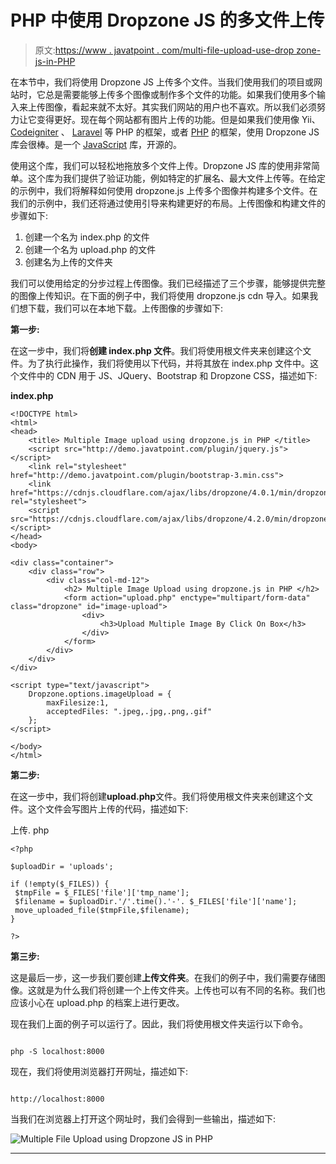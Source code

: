 # PHP 中使用 Dropzone JS 的多文件上传

> 原文:[https://www . javatpoint . com/multi-file-upload-use-drop zone-js-in-PHP](https://www.javatpoint.com/multiple-file-upload-using-dropzone-js-in-php)

在本节中，我们将使用 Dropzone JS 上传多个文件。当我们使用我们的项目或网站时，它总是需要能够上传多个图像或制作多个文件的功能。如果我们使用多个输入来上传图像，看起来就不太好。其实我们网站的用户也不喜欢。所以我们必须努力让它变得更好。现在每个网站都有图片上传的功能。但是如果我们使用像 Yii、 [Codeigniter](https://www.javatpoint.com/codeigniter-tutorial) 、 [Laravel](https://www.javatpoint.com/laravel) 等 PHP 的框架，或者 [PHP](https://www.javatpoint.com/php-tutorial) 的框架，使用 Dropzone JS 库会很棒。是一个 [JavaScript](https://www.javatpoint.com/javascript-tutorial) 库，开源的。

使用这个库，我们可以轻松地拖放多个文件上传。Dropzone JS 库的使用非常简单。这个库为我们提供了验证功能，例如特定的扩展名、最大文件上传等。在给定的示例中，我们将解释如何使用 dropzone.js 上传多个图像并构建多个文件。在我们的示例中，我们还将通过使用引导来构建更好的布局。上传图像和构建文件的步骤如下:

1.  创建一个名为 index.php 的文件
2.  创建一个名为 upload.php 的文件
3.  创建名为上传的文件夹

我们可以使用给定的分步过程上传图像。我们已经描述了三个步骤，能够提供完整的图像上传知识。在下面的例子中，我们将使用 dropzone.js cdn 导入。如果我们想下载，我们可以在本地下载。上传图像的步骤如下:

**第一步:**

在这一步中，我们将**创建 index.php 文件**。我们将使用根文件夹来创建这个文件。为了执行此操作，我们将使用以下代码，并将其放在 index.php 文件中。这个文件中的 CDN 用于 JS、JQuery、Bootstrap 和 Dropzone CSS，描述如下:

**index.php**

```
<!DOCTYPE html>
<html>
<head>
	<title> Multiple Image upload using dropzone.js in PHP </title>
	<script src="http://demo.javatpoint.com/plugin/jquery.js"></script>
	<link rel="stylesheet" href="http://demo.javatpoint.com/plugin/bootstrap-3.min.css">
	<link href="https://cdnjs.cloudflare.com/ajax/libs/dropzone/4.0.1/min/dropzone.min.css" rel="stylesheet">
	<script src="https://cdnjs.cloudflare.com/ajax/libs/dropzone/4.2.0/min/dropzone.min.js"></script>
</head>
<body>

<div class="container">
	<div class="row">
		<div class="col-md-12">
			<h2> Multiple Image Upload using dropzone.js in PHP </h2>
			<form action="upload.php" enctype="multipart/form-data" class="dropzone" id="image-upload">
				<div>
					<h3>Upload Multiple Image By Click On Box</h3>
				</div>
			</form>
		</div>
	</div>
</div>

<script type="text/javascript">
	Dropzone.options.imageUpload = {
        maxFilesize:1,
        acceptedFiles: ".jpeg,.jpg,.png,.gif"
    };
</script>

</body>
</html>

```

**第二步:**

在这一步中，我们将创建**upload.php**文件。我们将使用根文件夹来创建这个文件。这个文件会写图片上传的代码，描述如下:

上传. php

```
<?php

$uploadDir = 'uploads';

if (!empty($_FILES)) {
 $tmpFile = $_FILES['file']['tmp_name'];
 $filename = $uploadDir.'/'.time().'-'. $_FILES['file']['name'];
 move_uploaded_file($tmpFile,$filename);
}

?>

```

**第三步:**

这是最后一步，这一步我们要创建**上传文件夹**。在我们的例子中，我们需要存储图像。这就是为什么我们将创建一个上传文件夹。上传也可以有不同的名称。我们也应该小心在 upload.php 的档案上进行更改。

现在我们上面的例子可以运行了。因此，我们将使用根文件夹运行以下命令。

```

php -S localhost:8000

```

现在，我们将使用浏览器打开网址，描述如下:

```

http://localhost:8000

```

当我们在浏览器上打开这个网址时，我们会得到一些输出，描述如下:

![Multiple File Upload using Dropzone JS in PHP](../Images/f28bb7c8832f4239018aabcd85238e14.png)

* * *